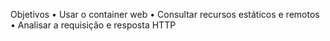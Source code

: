 Objetivos
• Usar o container web
• Consultar recursos estáticos e remotos
• Analisar a requisição e resposta HTTP